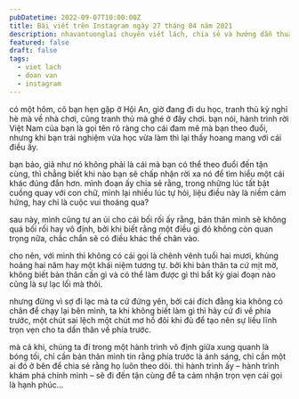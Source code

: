 ```yaml
---
pubDatetime: 2022-09-07T10:00:00Z
title: Bài viết trên Instagram ngày 27 tháng 04 năm 2021
description: nhavantuonglai chuyên viết lách, chia sẻ và hướng dẫn thuần thục khi thực hành viết lách qua những bài chia sẻ trên Instagram chính thức.
featured: false
draft: false
tags:
  - viet lach
  - doan van
  - instagram
---
```


có một hôm, cô bạn hẹn gặp ở Hội An, giờ đang đi du học, tranh thủ kỳ nghỉ hè mà về nhà chơi, cũng tranh thủ mà ghé ở đây chơi. bạn nói, hành trình rời Việt Nam của bạn là gọi tên rõ ràng cho cái đam mê mà bạn theo đuổi, nhưng khi bạn trải nghiệm vừa học vừa làm thì lại thấy hoang mang với cái điều ấy.

bạn bảo, giả như nó không phải là cái mà bạn có thể theo đuổi đến tận cùng, thì chẳng biết khi nào bạn sẽ chấp nhận rời xa nó để tìm hiểu một cái khác đúng đắn hơn. mình đoạn ấy chia sẻ rằng, trong những lúc tất bật cuồng quay với con chữ, mình lại nhiều lúc tự hỏi, liệu điều này là niềm cảm hứng, hay chỉ là cuộc vui thoáng qua?

sau này, mình cũng tự an ủi cho cái bối rối ấy rằng, bản thân mình sẽ không quá bối rối hay vô định, bởi khi biết rằng một điều gì đó không còn quan trọng nữa, chắc chắn sẽ có điều khác thế chân vào.

cho nên, với mình thì không có cái gọi là chênh vênh tuổi hai mươi, khủng hoảng hai năm hay một khái niệm tương tự. bởi khi bản thân ta cứ mịt mờ, không biết bản thân cần gì và có thể làm được gì thì bất kỳ giai đoạn nào cũng là sự lạc lối mà thôi.

nhưng đừng vì sợ đi lạc mà ta cứ đứng yên, bởi cái đích đằng kia không có chân để chạy lại bên mình, ta khi không biết làm gì thì hãy cứ đi về phía trước, một chút sai lệch một chút mơ hồ đôi khi đủ để tạo nên sự liều lĩnh trọn vẹn cho ta dấn thân về phía trước.

mà cả khi, chúng ta đi trong một hành trình vô định giữa xung quanh là bóng tối, chỉ cần bản thân mình tin rằng phía trước là ánh sáng, chỉ cần một ai đó ở bên để chia sẻ rằng họ luôn theo dõi. thì hành trình ấy – hành trình khám phá chính mình – sẽ đi đến tận cùng để ta cảm nhận trọn vẹn cái gọi là hạnh phúc…
